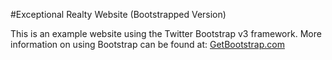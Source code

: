 #Exceptional Realty Website (Bootstrapped Version)

This is an example website using the Twitter Bootstrap v3 framework. More information on using Bootstrap can be found at: [GetBootstrap.com](http://getbootstrap.com)